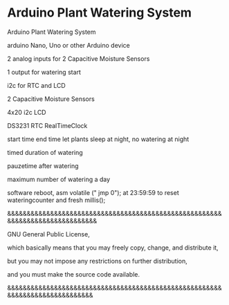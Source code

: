 # Arduino Plant Watering System
Arduino Plant Watering System

arduino Nano, Uno or other Arduino device

2 analog inputs for 2 Capacitive Moisture Sensors 

1 output for watering start

i2c for RTC and LCD


2 Capacitive Moisture Sensors 

4x20 i2c LCD

DS3231 RTC RealTimeClock

start time end time let plants sleep at night, no watering at night

timed duration of watering

pauzetime after watering

maximum number of watering a day

software reboot, asm volatile (" jmp 0"); at 23:59:59 to reset wateringcounter and fresh millis();

&&&&&&&&&&&&&&&&&&&&&&&&&&&&&&&&&&&&&&&&&&&&&&&&&&&&&&&&&&&&&&&&&&&&&&&&&&&&&&

GNU General Public License,

which basically means that you may freely copy, change, and distribute it,

but you may not impose any restrictions on further distribution,

and you must make the source code available.

&&&&&&&&&&&&&&&&&&&&&&&&&&&&&&&&&&&&&&&&&&&&&&&&&&&&&&&&&&&&&&&&&&&&&&&&&&&&&
